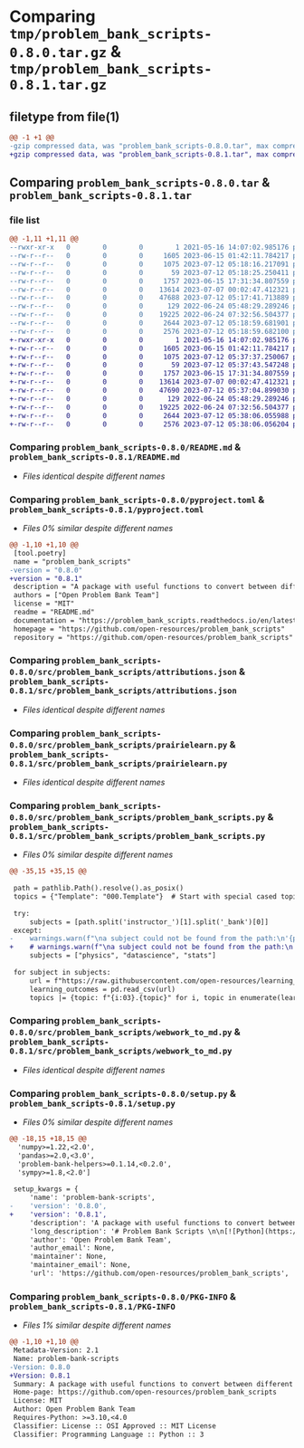 # Comparing `tmp/problem_bank_scripts-0.8.0.tar.gz` & `tmp/problem_bank_scripts-0.8.1.tar.gz`

## filetype from file(1)

```diff
@@ -1 +1 @@
-gzip compressed data, was "problem_bank_scripts-0.8.0.tar", max compression
+gzip compressed data, was "problem_bank_scripts-0.8.1.tar", max compression
```

## Comparing `problem_bank_scripts-0.8.0.tar` & `problem_bank_scripts-0.8.1.tar`

### file list

```diff
@@ -1,11 +1,11 @@
--rwxr-xr-x   0        0        0        1 2021-05-16 14:07:02.985176 problem_bank_scripts-0.8.0/LICENSE
--rw-r--r--   0        0        0     1605 2023-06-15 01:42:11.784217 problem_bank_scripts-0.8.0/README.md
--rw-r--r--   0        0        0     1075 2023-07-12 05:18:16.217091 problem_bank_scripts-0.8.0/pyproject.toml
--rw-r--r--   0        0        0       59 2023-07-12 05:18:25.250411 problem_bank_scripts-0.8.0/src/problem_bank_scripts/__init__.py
--rw-r--r--   0        0        0     1757 2023-06-15 17:31:34.807559 problem_bank_scripts-0.8.0/src/problem_bank_scripts/attributions.json
--rw-r--r--   0        0        0    13614 2023-07-07 00:02:47.412321 problem_bank_scripts-0.8.0/src/problem_bank_scripts/prairielearn.py
--rw-r--r--   0        0        0    47688 2023-07-12 05:17:41.713889 problem_bank_scripts-0.8.0/src/problem_bank_scripts/problem_bank_scripts.py
--rw-r--r--   0        0        0      129 2022-06-24 05:48:29.289246 problem_bank_scripts-0.8.0/src/problem_bank_scripts/qti_export.py
--rw-r--r--   0        0        0    19225 2022-06-24 07:32:56.504377 problem_bank_scripts-0.8.0/src/problem_bank_scripts/webwork_to_md.py
--rw-r--r--   0        0        0     2644 2023-07-12 05:18:59.681901 problem_bank_scripts-0.8.0/setup.py
--rw-r--r--   0        0        0     2576 2023-07-12 05:18:59.682100 problem_bank_scripts-0.8.0/PKG-INFO
+-rwxr-xr-x   0        0        0        1 2021-05-16 14:07:02.985176 problem_bank_scripts-0.8.1/LICENSE
+-rw-r--r--   0        0        0     1605 2023-06-15 01:42:11.784217 problem_bank_scripts-0.8.1/README.md
+-rw-r--r--   0        0        0     1075 2023-07-12 05:37:37.250067 problem_bank_scripts-0.8.1/pyproject.toml
+-rw-r--r--   0        0        0       59 2023-07-12 05:37:43.547248 problem_bank_scripts-0.8.1/src/problem_bank_scripts/__init__.py
+-rw-r--r--   0        0        0     1757 2023-06-15 17:31:34.807559 problem_bank_scripts-0.8.1/src/problem_bank_scripts/attributions.json
+-rw-r--r--   0        0        0    13614 2023-07-07 00:02:47.412321 problem_bank_scripts-0.8.1/src/problem_bank_scripts/prairielearn.py
+-rw-r--r--   0        0        0    47690 2023-07-12 05:37:04.899030 problem_bank_scripts-0.8.1/src/problem_bank_scripts/problem_bank_scripts.py
+-rw-r--r--   0        0        0      129 2022-06-24 05:48:29.289246 problem_bank_scripts-0.8.1/src/problem_bank_scripts/qti_export.py
+-rw-r--r--   0        0        0    19225 2022-06-24 07:32:56.504377 problem_bank_scripts-0.8.1/src/problem_bank_scripts/webwork_to_md.py
+-rw-r--r--   0        0        0     2644 2023-07-12 05:38:06.055988 problem_bank_scripts-0.8.1/setup.py
+-rw-r--r--   0        0        0     2576 2023-07-12 05:38:06.056204 problem_bank_scripts-0.8.1/PKG-INFO
```

### Comparing `problem_bank_scripts-0.8.0/README.md` & `problem_bank_scripts-0.8.1/README.md`

 * *Files identical despite different names*

### Comparing `problem_bank_scripts-0.8.0/pyproject.toml` & `problem_bank_scripts-0.8.1/pyproject.toml`

 * *Files 0% similar despite different names*

```diff
@@ -1,10 +1,10 @@
 [tool.poetry]
 name = "problem_bank_scripts"
-version = "0.8.0"
+version = "0.8.1"
 description = "A package with useful functions to convert between different problem bank formats."
 authors = ["Open Problem Bank Team"]
 license = "MIT"
 readme = "README.md"
 documentation = "https://problem_bank_scripts.readthedocs.io/en/latest/"
 homepage = "https://github.com/open-resources/problem_bank_scripts"
 repository = "https://github.com/open-resources/problem_bank_scripts"
```

### Comparing `problem_bank_scripts-0.8.0/src/problem_bank_scripts/attributions.json` & `problem_bank_scripts-0.8.1/src/problem_bank_scripts/attributions.json`

 * *Files identical despite different names*

### Comparing `problem_bank_scripts-0.8.0/src/problem_bank_scripts/prairielearn.py` & `problem_bank_scripts-0.8.1/src/problem_bank_scripts/prairielearn.py`

 * *Files identical despite different names*

### Comparing `problem_bank_scripts-0.8.0/src/problem_bank_scripts/problem_bank_scripts.py` & `problem_bank_scripts-0.8.1/src/problem_bank_scripts/problem_bank_scripts.py`

 * *Files 0% similar despite different names*

```diff
@@ -35,15 +35,15 @@
 
 path = pathlib.Path().resolve().as_posix()
 topics = {"Template": "000.Template"}  # Start with special cased topics
 
 try:
     subjects = [path.split('instructor_')[1].split('_bank')[0]]
 except:
-    warnings.warn(f"\na subject could not be found from the path:\n'{path}'\ntopics from all subjects have been loaded.")
+    # warnings.warn(f"\na subject could not be found from the path:\n'{path}'\ntopics from all subjects have been loaded.")
     subjects = ["physics", "datascience", "stats"]
 
 for subject in subjects:
     url = f"https://raw.githubusercontent.com/open-resources/learning_outcomes/main/outputs_csv/LO_{subject}.csv"
     learning_outcomes = pd.read_csv(url)
     topics |= {topic: f"{i:03}.{topic}" for i, topic in enumerate(learning_outcomes["Topic"].unique(), start=1)}
```

### Comparing `problem_bank_scripts-0.8.0/src/problem_bank_scripts/webwork_to_md.py` & `problem_bank_scripts-0.8.1/src/problem_bank_scripts/webwork_to_md.py`

 * *Files identical despite different names*

### Comparing `problem_bank_scripts-0.8.0/setup.py` & `problem_bank_scripts-0.8.1/setup.py`

 * *Files 0% similar despite different names*

```diff
@@ -18,15 +18,15 @@
  'numpy>=1.22,<2.0',
  'pandas>=2.0,<3.0',
  'problem-bank-helpers>=0.1.14,<0.2.0',
  'sympy>=1.8,<2.0']
 
 setup_kwargs = {
     'name': 'problem-bank-scripts',
-    'version': '0.8.0',
+    'version': '0.8.1',
     'description': 'A package with useful functions to convert between different problem bank formats.',
     'long_description': '# Problem Bank Scripts \n\n[![Python](https://img.shields.io/badge/python-3.9-blue)]()\n[![codecov](https://codecov.io/gh/open-resources/problem_bank_scripts/branch/main/graph/badge.svg)](https://codecov.io/gh/open-resources/problem_bank_scripts)\n[![Documentation Status](https://readthedocs.org/projects/problem_bank_scripts/badge/?version=latest)](https://problem_bank_scripts.readthedocs.io/en/latest/?badge=latest)\n\n\n## Installation\n\n```bash\n$ pip install -i https://test.pypi.org/simple/ problem_bank_scripts\n```\n\n## Update version\n\nHere are the steps to increment the version (replace patch with major/minor/patch)\n\n```\npoetry version patch\n\npico src/problem_bank_scripts/__init__.py\n\npico tests/test_problem_bank_scripts.py\n\npoetry run pytest\n\ncd docs; poetry run make html; cd ..\n\ngit add .; git commit -m "increment version"; git push\n\npoetry build\n\npoetry publish\n```\n\n\n## Features\n\n- TODO\n\n## Dependencies\n\n- TODO\n\n## Usage\n\n- TODO\n\n## Documentation\n\nThe official documentation is hosted on Read the Docs: https://problem_bank_scripts.readthedocs.io/en/latest/\n\n## Contributors\n\nWe welcome and recognize all contributions. You can see a list of current contributors in the [contributors tab](https://github.com/open-resources/problem_bank_scripts/graphs/contributors).\n\n### Credits\n\nThis package was created with Cookiecutter and the UBC-MDS/cookiecutter-ubc-mds project template, modified from the [pyOpenSci/cookiecutter-pyopensci](https://github.com/pyOpenSci/cookiecutter-pyopensci) project template and the [audreyr/cookiecutter-pypackage](https://github.com/audreyr/cookiecutter-pypackage).\n',
     'author': 'Open Problem Bank Team',
     'author_email': None,
     'maintainer': None,
     'maintainer_email': None,
     'url': 'https://github.com/open-resources/problem_bank_scripts',
```

### Comparing `problem_bank_scripts-0.8.0/PKG-INFO` & `problem_bank_scripts-0.8.1/PKG-INFO`

 * *Files 1% similar despite different names*

```diff
@@ -1,10 +1,10 @@
 Metadata-Version: 2.1
 Name: problem-bank-scripts
-Version: 0.8.0
+Version: 0.8.1
 Summary: A package with useful functions to convert between different problem bank formats.
 Home-page: https://github.com/open-resources/problem_bank_scripts
 License: MIT
 Author: Open Problem Bank Team
 Requires-Python: >=3.10,<4.0
 Classifier: License :: OSI Approved :: MIT License
 Classifier: Programming Language :: Python :: 3
```

